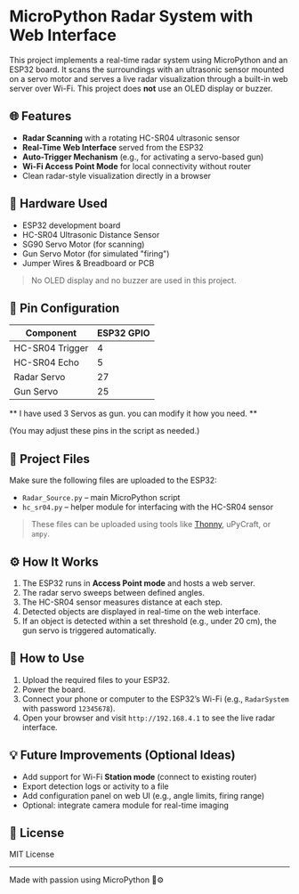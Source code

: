 # MicroPython Radar System with Web Interface

This project implements a real-time radar system using MicroPython and an ESP32 board. It scans the surroundings with an ultrasonic sensor mounted on a servo motor and serves a live radar visualization through a built-in web server over Wi-Fi. This project does **not** use an OLED display or buzzer.

## 🌐 Features

- **Radar Scanning** with a rotating HC-SR04 ultrasonic sensor
- **Real-Time Web Interface** served from the ESP32
- **Auto-Trigger Mechanism** (e.g., for activating a servo-based gun)
- **Wi-Fi Access Point Mode** for local connectivity without router
- Clean radar-style visualization directly in a browser

## 🧰 Hardware Used

- ESP32 development board
- HC-SR04 Ultrasonic Distance Sensor
- SG90 Servo Motor (for scanning)
- Gun Servo Motor (for simulated "firing")
- Jumper Wires & Breadboard or PCB

> No OLED display and no buzzer are used in this project.

## 🔌 Pin Configuration

| Component      | ESP32 GPIO |
|----------------|------------|
| HC-SR04 Trigger| 4          |
| HC-SR04 Echo   | 5          |
| Radar Servo    | 27         |
| Gun Servo      | 25         |

** I have used 3 Servos as gun. you can modify it how you need. **

(You may adjust these pins in the script as needed.)

## 📁 Project Files

Make sure the following files are uploaded to the ESP32:

- `Radar_Source.py` – main MicroPython script
- `hc_sr04.py` – helper module for interfacing with the HC-SR04 sensor

> These files can be uploaded using tools like [Thonny](https://thonny.org/), uPyCraft, or `ampy`.

## ⚙️ How It Works

1. The ESP32 runs in **Access Point mode** and hosts a web server.
2. The radar servo sweeps between defined angles.
3. The HC-SR04 sensor measures distance at each step.
4. Detected objects are displayed in real-time on the web interface.
5. If an object is detected within a set threshold (e.g., under 20 cm), the gun servo is triggered automatically.

## 📲 How to Use

1. Upload the required files to your ESP32.
2. Power the board.
3. Connect your phone or computer to the ESP32’s Wi-Fi (e.g., `RadarSystem` with password `12345678`).
4. Open your browser and visit `http://192.168.4.1` to see the live radar interface.

## 💡 Future Improvements (Optional Ideas)

- Add support for Wi-Fi **Station mode** (connect to existing router)
- Export detection logs or activity to a file
- Add configuration panel on web UI (e.g., angle limits, firing range)
- Optional: integrate camera module for real-time imaging



## 📃 License

MIT License

---

Made with passion using MicroPython 🐍⚙️
